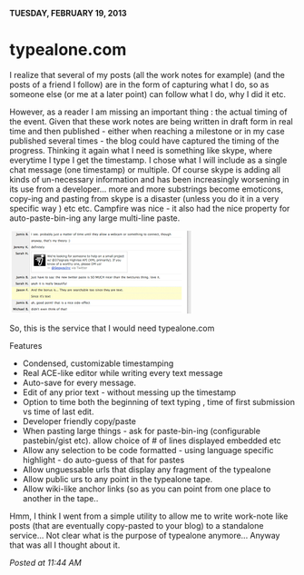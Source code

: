 **TUESDAY, FEBRUARY 19, 2013**

typealone.com 
=================

I realize that several of my posts (all the work notes for example) (and the posts of a friend I follow) are in the form of capturing what I do, so as someone else (or me at a later point) can follow what I do, why I did it etc.

However, as a reader I am missing an important thing : the actual timing of the event.
Given that these work notes are being written in draft form in real time and then published - either when  reaching a milestone or in my case published several times - the blog could have captured the timing of the progress. Thinking it again what I need is something like skype,  where everytime I type I get the timestamp. I chose what I will include as a single chat message (one timestamp) or multiple.
Of course skype is adding all kinds of un-necessary information and has been increasingly worsening in its use from a developer... more and more substrings become emoticons, copy-ing and pasting from skype is a disaster (unless you do it in a very specific way ) etc etc.
Campfire was nice - it also had the nice property for auto-paste-bin-ing any large multi-line paste.

![Alt text](images/diary.png)

So, this is the service that I would need
typealone.com

Features
 - Condensed, customizable timestamping
 - Real ACE-like editor while writing every text message
 - Auto-save for every message.
 - Edit of any prior text - without messing up the timestamp
 - Option to time both the beginning of text typing , time of first submission vs time of last edit.
 - Developer friendly copy/paste
 - When pasting large things - ask for paste-bin-ing (configurable pastebin/gist etc). allow choice of # of lines displayed embedded etc
 - Allow any selection to be code formatted - using language specific highlight - do auto-guess of that for pastes
 - Allow unguessable urls that display any fragment of the typealone
 - Allow public urs to any point in the typealone tape.
 - Allow wiki-like anchor links (so as you can point from one place to another in the tape..

Hmm, I think I went from a simple utility to allow me to write work-note like posts (that are eventually copy-pasted to your blog) to a standalone service... Not clear what is the purpose of typealone anymore...
Anyway that was all I thought about it.

_Posted at 11:44 AM_